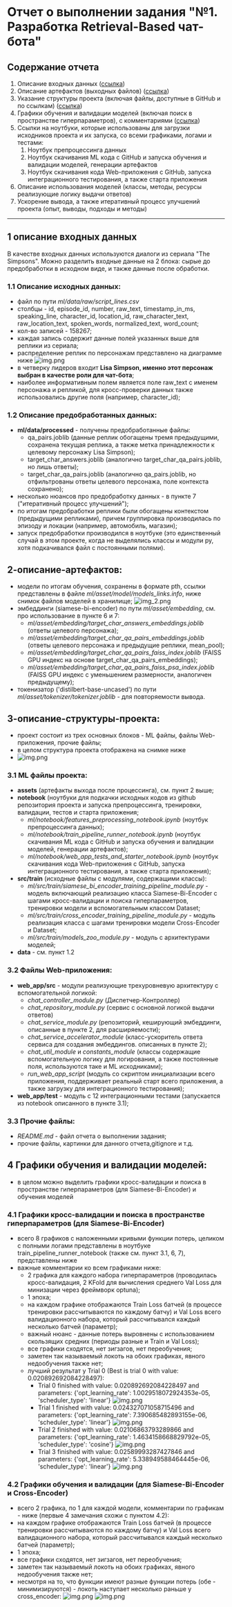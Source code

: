 # Отчет о выполнении задания "№1. Разработка Retrieval-Based чат-бота"

## Содержание отчета

1. Описание входных данных ([ссылка](#1-описание-входных-данных))
2. Описание артефактов (выходных файлов) ([ссылка](#2-описание-артефактов))
3. Указание структуры проекта (включая файлы, доступные в GitHub и по ссылкам) ([ссылка](#3-описание-структуры-проекта))
4. Графики обучения и валидации моделей (включая поиск в пространстве гиперпараметров), с комментариями ([ссылка](#4-графики-обучения-и-валидации-моделей))
5. Ссылки на ноутбуки, которые использованы для загрузки исходников проекта и их запуска, со всеми графиками, логами и тестами:
   1. Ноутбук препроцессинга данных
   2. Ноутбук скачивания ML кода с GitHub и запуска обучения и валидации моделей, генерации артефактов
   3. Ноутбук скачивания кода Web-приложения с GitHub, запуска интеграционного тестирования, а также старта приложения
6. Описание использования моделей (классы, методы, ресурсы реализующие логику выдачи ответов)
7. Ускорение вывода, а также итеративный процесс улучшений проекта (опыт, выводы, подходы и методы)

---

## 1 описание входных данных

В качестве входных данных используются диалоги из сериала "The Simpsons".
Можно разделить входные данные на 2 блока: сырые до предобработки в исходном виде, и также данные после обработки.
### 1.1 Описание исходных данных:
- файл по пути *ml/data/raw/script_lines.csv*
- столбцы - id, episode_id, number, raw_text, timestamp_in_ms, speaking_line, character_id, location_id, raw_character_text, raw_location_text, spoken_words, normalized_text, word_count;
- кол-во записей - 158267;
- каждая запись содержит данные полей указанных выше для реплики из сериала;
- распределение реплик по персонажам представлено на диаграмме ниже
![img.png](chat_quotes_distribution.png)
- в четверку лидеров входит **Lisa Simpson, именно этот персонаж выбран в качестве роли для чат-бота**;
- наиболее информативным полем является поле raw_text с именем персонажа и репликой, для кросс-проверки данных также использовались другие поля (например, character_id);
### 1.2 Описание предобработанных данных:
- **ml/data/processed** - получены предобработанные файлы:
  - qa_pairs.joblib (данные реплик обогащены тремя предыдущими, сохранена текущая реплика, а также метка принадлежности к целевому персонажу Lisa Simpson);
  - target_char_answers.joblib (аналогично target_char_qa_pairs.joblib, но лишь ответы);
  - target_char_qa_pairs.joblib (аналогично qa_pairs.joblib, но отфильтрованы ответы целевого персонажа, поле контекста сохранено);
- несколько нюансов про предобработку данных - в пункте 7 ("итеративный процесс улучшений");
- по итогам предобработки реплики были обогащены контекстом (предыдущими репликами), причем группировка производилась по эпизоду и локации (например, автомобиль, магазин);
- запуск предобработки производился в ноутбуке (это единственный случай в этом проекте, когда не выделялись классы и модули py, хотя подкачивался файл с постоянными полями).
## 2-описание-артефактов:
- модели по итогам обучения, сохранены в формате pth, ссылки представлены в файле *ml/asset/model/models_links.info*, ниже снимок файлов моделей в хранилище;
![img_2.png](models_screenshot.png)
- эмбеддинги (siamese-bi-encoder) по пути *ml/asset/embedding*, см. про использование в пункте 6 и 7:
  - *ml/asset/embedding/target_char_answers_embeddings.joblib* (ответы целевого персонажа);
  - *ml/asset/embedding/target_char_qa_pairs_embeddings.joblib* (ответы целевого персонажа и предыдущие реплики, mean_pool);
  - *ml/asset/embedding/target_char_qa_pairs_faiss_index.joblib* (FAISS GPU индекс на основе target_char_qa_pairs_embeddings);
  - *ml/asset/embedding/target_char_qa_pairs_faiss_psa_index.joblib* (FAISS GPU индекс с уменьшением размерности, аналогичен предыдущему);
- токенизатор ('distilbert-base-uncased') по пути *ml/asset/tokenizer/tokenizer.joblib* - для повторяемости вывода.
## 3-описание-структуры-проекта:
- проект состоит из трех основных блоков - ML файлы, файлы Web-приложения, прочие файлы;
- в целом структура проекта отображена на снимке ниже
- ![img.png](project_tree.png)
### 3.1 ML файлы проекта:
- **assets** (артефакты выхода после процессинга), см. пункт 2 выше;
- **notebook** (ноутбуки для подкачки исходных кодов из github репозитория проекта и запуска препроцессинга, тренировки, валидации, тестов и старта приложения;
  - *ml/notebook/features_preprocessing_notebook.ipynb* (ноутбук препроцессинга данных); 
  - *ml/notebook/train_pipeline_runner_notebook.ipynb* (ноутбук скачивания ML кода с GitHub и запуска обучения и валидации моделей, генерации артефактов);  
  - *ml/notebook/web_app_tests_and_starter_notebook.ipynb* (ноутбук скачивания кода Web-приложения с GitHub, запуска интеграционного тестирования, а также старта приложения);
- **src/train** (исходные файлы с модулями, содержащими классы):
  - *ml/src/train/siamese_bi_encoder_training_pipeline_module.py* - модель включающий реализацию класса Siamese-Bi-Encoder с шагами кросс-валидации и поиска гиперпараметров, тренировки модели и вспомогательным классом Dataset;
  - *ml/src/train/cross_encoder_training_pipeline_module.py* - модуль реализация класса с шагами тренировки модели Cross-Encoder и Dataset;
  - *ml/src/train/models_zoo_module.py* - модуль с архитектурами моделей;
- **data** - см. пункт 1.2
### 3.2 Файлы Web-приложения:
- **web_app/src** - модули реализующие трехуровневую архитектуру с вспомогательной логикой:
  - *chat_controller_module.py* (Диспетчер-Контроллер)
  - *chat_repository_module.py* (сервис с основной логикой выдачи ответов)
  - *chat_service_module.py* (репозиторий, кеширующий эмбеддинги, описанные в пункте 2, для расширяемости);
  - *chat_service_accelerator_module* (класс-ускоритель ответа сервиса для создания эмбеддингов. описанных в пункте 2);
  - *chat_util_module* и *constants_module* (классы содержащие вспомогательную логику для логирования, а также постоянные поля, используются таке и ML исходниками);
  - *run_web_app_script* (модуль со скриптом инициализации всего приложения, поддерживает реальный старт всего приложения, а также загрузку для интеграционного тестирования);
- **web_app/test** - модуль с 12 интеграционными тестами (запускается из notebook описанного в пункте 3.1);
### 3.3 Прочие файлы:
- *README.md* - файл отчета о выполнении задания;
- прочие файлы, картинки для данного отчета,gitignore и т.д.
## 4 Графики обучения и валидации моделей:
- в целом можно выделить графики кросс-валидации и поиска в пространстве гиперпараметров (для Siamese-Bi-Encoder) и обучения моделей
### 4.1 Графики кросс-валидации и поиска в пространстве гиперпараметров (для Siamese-Bi-Encoder)
- всего 8 графиков с наложенными кривыми функции потерь, целиком с полными логами представлены в ноутбуке train_pipeline_runner_notebook (также см. пункт 3.1, 6, 7), представлены ниже
- важные комментарии ко всем графиками ниже:
  - 2 графика для каждого набора гиперпараметров (проводилась кросс-валидация, 2 KFold для вычисления среднего Val Loss для минизации через фреймворк optuna);
  - 1 эпоха;
  - на каждом графике отображаются Train Loss батчей (в процессе тренировки рассчитываются по каждому батчу) и Val Loss всего валидационного набора, который рассчитывался каждый несколько батчей (параметр);
  - важный нюанс - данные потерь выровнены с использованием скользящих средних (периоды разные и Train и Val Loss);
  - все графики сходятся, нет зигзагов, нет переобучения;
  - заметен так называемый локоть на обоих графиках, явного недообучения также нет;
  - лучший результат у Trial 0 (Best is trial 0 with value: 0.020892692084228497):
    - Trial 0 finished with value: 0.020892692084228497 and parameters: {'opt_learning_rate': 1.0029518072924353e-05, 'scheduler_type': 'linear'}
    ![img.png](trial_0.png)
    - Trial 1 finished with value: 0.024327071058715496 and parameters: {'opt_learning_rate': 7.390685482893155e-06, 'scheduler_type': 'linear'}
    ![img.png](trial_1.png)
    - Trial 2 finished with value: 0.02106863793289866 and parameters: {'opt_learning_rate': 1.4634158668829792e-05, 'scheduler_type': 'cosine'}
    ![img.png](trial_2.png)
    - Trial 3 finished with value: 0.02589993287427846 and parameters: {'opt_learning_rate': 5.338949588464445e-06, 'scheduler_type': 'linear'}
    ![img.png](trial_3.png)
### 4.2 Графики обучения и валидации (для Siamese-Bi-Encoder и Cross-Encoder)
- всего 2 графика, по 1 для каждой модели, комментарии по графикам - ниже (первые 4 замечания схожи с пунктом 4.2):
- на каждом графике отображаются Train Loss батчей (в процессе тренировки рассчитываются по каждому батчу) и Val Loss всего валидационного набора, который рассчитывался каждый несколько батчей (параметр);
- 1 эпоха;
- все графики сходятся, нет зигзагов, нет переобучения;
- заметен так называемый локоть на обоих графиках, явного недообучения также нет;
- несмотря на то, что функции имеют разные функции потерь (обе - минимизируются) - локоть наступает несколько раньше у cross_encoder:
![img.png](bi_encoder_train.png)
![img.png](cross_encoder.png)